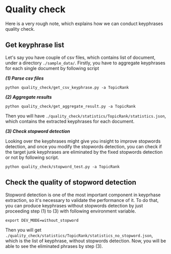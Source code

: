# Quality check
Here is a very rough note, which explains how we can conduct keyphrases quality check. 

## Get keyphrase list
Let's say you have couple of csv files, which contains list of document, under a directory `./sample_data/`.
Firstly, you have to aggregate keyphrases for each single document by following script

***(1) Parse csv files*** 

```
python quality_check/get_csv_keyphrase.py -a TopicRank
```

***(2) Aggregate results***

```
python quality_check/get_aggregate_result.py -a TopicRank
```
 
Then you will have `./quality_check/statistics/TopicRank/statistics.json`, which contains the extracted 
keyphrases for each document.

***(3) Check stopword detection***

Looking over the keyphrases might give you insight to improve stopwords detection, and once you modify
the stopwords detection, you can check if the target junk keyphrases are eliminated by the fixed 
stopwords detection or not by following script.

```
python quality_check/stopword_test.py -a TopicRank
```


## Check the quality of stopword detection
Stopword detection is one of the most important component in keyprhase extraction, so it's necessary 
to validate the performance of it. To do that, you can produce keyphrases without stopwords detection 
 by just proceeding step (1) to (3) with following environment variable.

```
export DEV_MODE=without_stopword
```

Then you will get `./quality_check/statistics/TopicRank/statistics_no_stopword.json`, which is the list of 
keyphrase, without stopwords detection. Now, you will be able to see the eliminated phrases by step (3). 

